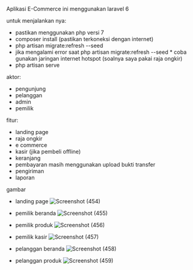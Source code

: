 Aplikasi E-Commerce ini menggunakan laravel 6

untuk menjalankan nya:
- pastikan menggunakan php versi 7
- composer install (pastikan terkoneksi dengan internet)
- php artisan migrate:refresh --seed
- jika mengalami error saat php artisan migrate:refresh --seed * coba gunakan jaringan internet hotspot (soalnya saya pakai raja ongkir)
- php artisan serve

aktor:
- pengunjung
- pelanggan
- admin
- pemilik

fitur:
- landing page
- raja ongkir
- e commerce
- kasir (jika pembeli offline)
- keranjang
- pembayaran masih menggunakan upload bukti transfer
- pengiriman
- laporan

gambar
- landing page
![Screenshot (454)](https://user-images.githubusercontent.com/58543758/189474304-7d1f5578-53e6-41a3-a895-cbcc6774196e.png)

- pemilik beranda
![Screenshot (455)](https://user-images.githubusercontent.com/58543758/189474305-dcc1a875-27a9-49a5-8991-f473ede2bca3.png)

- pemilik produk
![Screenshot (456)](https://user-images.githubusercontent.com/58543758/189474308-99d47c4d-36fe-465c-83fc-2a94454b8fd8.png)

- pemilik kasir
![Screenshot (457)](https://user-images.githubusercontent.com/58543758/189474311-c8b3bcfa-aa08-4f86-ac70-d3a9b4916a80.png)

- pelanggan beranda
![Screenshot (458)](https://user-images.githubusercontent.com/58543758/189474316-139f0fac-5df3-41e3-9724-eba947694363.png)

- pelanggan produk
![Screenshot (459)](https://user-images.githubusercontent.com/58543758/189474318-bea94f48-3e57-4083-8c25-e7bfc4f76b7c.png)

